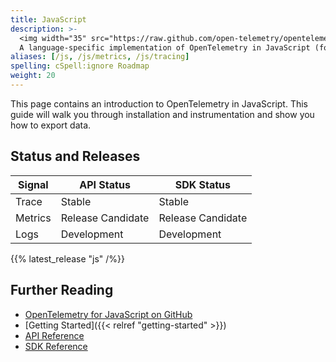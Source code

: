 ```yaml
---
title: JavaScript
description: >-
  <img width="35" src="https://raw.github.com/open-telemetry/opentelemetry.io/main/iconography/32x32/JS_SDK.svg" alt="JS logo"></img>
  A language-specific implementation of OpenTelemetry in JavaScript (for Node.js & the browser).
aliases: [/js, /js/metrics, /js/tracing]
spelling: cSpell:ignore Roadmap
weight: 20
---
```


This page contains an introduction to OpenTelemetry in JavaScript. This guide
will walk you through installation and instrumentation and show you how to
export data.

## Status and Releases

| Signal  | API Status        | SDK Status        |
| ------- | ----------------- | ----------------- |
| Trace   | Stable            | Stable            |
| Metrics | Release Candidate | Release Candidate |
| Logs    | Development       | Development       |

{{% latest_release "js" /%}}

## Further Reading

- [OpenTelemetry for JavaScript on GitHub](https://github.com/open-telemetry/opentelemetry-js)
- [Getting Started]({{< relref "getting-started" >}})
- [API Reference](https://open-telemetry.github.io/opentelemetry-js-api)
- [SDK Reference](https://open-telemetry.github.io/opentelemetry-js)
